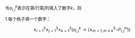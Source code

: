 令$a_{i,j}^k$表示在第$i$行第$j$列填入了数字$k$，则

1.每个格子填一个数字：

$$
\land_{i=1}^{3}\land_{j=1}^{3}\land_{k=1}^{3}(a_{i,j}^k\rightarrow (\land_{m=1,m\not=k}^{3}\lnot P_{i,j}^m))
$$
